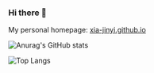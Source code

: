### Hi there 👋

My personal homepage: [xia-jinyi.github.io](https://xia-jinyi.github.io)

<!--
**XIA-Jinyi/XIA-Jinyi** is a ✨ _special_ ✨ repository because its `README.md` (this file) appears on your GitHub profile.

Here are some ideas to get you started:

- 🔭 I’m currently working on ...
- 🌱 I’m currently learning ...
- 👯 I’m looking to collaborate on ...
- 🤔 I’m looking for help with ...
- 💬 Ask me about ...
- 📫 How to reach me: ...
- 😄 Pronouns: ...
- ⚡ Fun fact: ...
-->

![Anurag's GitHub stats](https://github-readme-stats.vercel.app/api?username=XIA-Jinyi\&rank_icon=github)

![Top Langs](https://github-readme-stats.vercel.app/api/top-langs/?username=XIA-Jinyi&langs_count=8&layout=donut)
